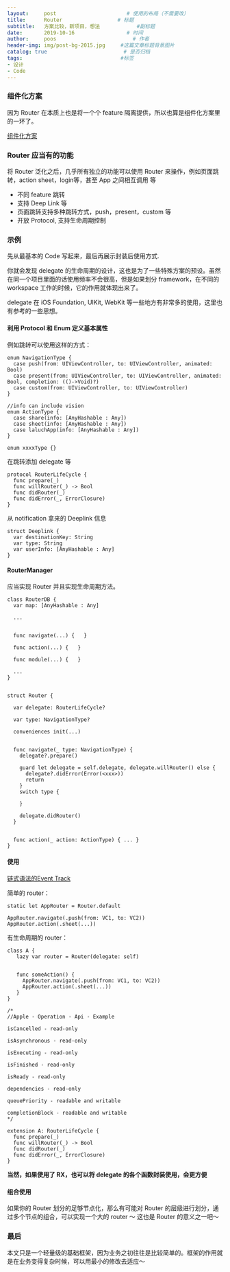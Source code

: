 ```yaml
---
layout:     post                       # 使用的布局（不需要改）
title:      Router                  # 标题
subtitle:   方案比较，新项目，想法            #副标题
date:       2019-10-16                 # 时间
author:     poos                         # 作者
header-img: img/post-bg-2015.jpg     #这篇文章标题背景图片
catalog: true                         # 是否归档
tags:                                #标签
- 设计
- Code
---
```



### 组件化方案

因为 Router 在本质上也是将一个个 feature 隔离提供，所以也算是组件化方案里的一环了。

[组件化方案](https://poos.github.io/2018/10/10/Module/)

### Router 应当有的功能

将 Router 泛化之后，几乎所有独立的功能可以使用 Router 来操作，例如页面跳转，action sheet，login等，甚至 App 之间相互调用 等

- 不同 feature 跳转
- 支持 Deep Link 等
- 页面跳转支持多种跳转方式，push，present，custom 等
- 开放 Protocol, 支持生命周期控制


### 示例

先从最基本的 Code 写起来，最后再展示封装后使用方式.

你就会发现 delegate 的生命周期的设计，这也是为了一些特殊方案的预设。虽然在同一个项目里面的话使用频率不会很高，但是如果划分 framework，在不同的 workspace 工作的时候，它的作用就体现出来了。

delegate 在 iOS Foundation, UIKit, WebKit 等一些地方有非常多的使用，这里也有参考的一些思想。

#### 利用 Protocol 和 Enum 定义基本属性

例如跳转可以使用这样的方式：
```
enum NavigationType {
  case push(from: UIViewController, to: UIViewController, animated: Bool)
  case present(from: UIViewController, to: UIViewController, animated: Bool, completion: (()->Void)?)
  case custom(from: UIViewController, to: UIViewController)
}

//info can include vision
enum ActionType {
  case share(info: [AnyHashable : Any])
  case sheet(info: [AnyHashable : Any])
  case laluchApp(info: [AnyHashable : Any])
}

enum xxxxType {}
```


在跳转添加 delegate 等
```
protocol RouterLifeCycle {
  func prepare(_)
  func willRouter(_) -> Bool
  func didRouter(_)
  func didError(_, ErrorClosure)
}
```


从 notification 拿来的 Deeplink 信息
```
struct Deeplink {
  var destinationKey: String
  var type: String
  var userInfo: [AnyHashable : Any]
}
```

#### RouterManager

应当实现 Router 并且实现生命周期方法。

```
class RouterDB {
  var map: [AnyHashable : Any]

  ...


  func navigate(...) {   }

  func action(...) {   }

  func module(...) {   }

  ...
}


struct Router {

  var delegate: RouterLifeCycle?

  var type: NavigationType?

  conveniences init(...)


  func navigate(_ type: NavigationType) {
    delegate?.prepare()

    guard let delegate = self.delegate, delegate.willRouter() else {
      delegate?.didError(Error(<xxx>))
      return
    }
    switch type {

    }

    delegate.didRouter()
  }


  func action(_ action: ActionType) { ... }
}
```

#### 使用


[链式语法的Event Track](https://poos.github.io/2018/07/17/ProjectEvent/)

简单的 router：

```
static let AppRouter = Router.default

AppRouter.navigate(.push(from: VC1, to: VC2))
AppRouter.action(.sheet(...))
```

有生命周期的 router：

```
class A {
   lazy var router = Router(delegate: self)


   func someAction() {
     AppRouter.navigate(.push(from: VC1, to: VC2))
     AppRouter.action(.sheet(...))
   }
}

/*
//Apple - Operation - Api - Example

isCancelled - read-only

isAsynchronous - read-only

isExecuting - read-only

isFinished - read-only

isReady - read-only

dependencies - read-only

queuePriority - readable and writable

completionBlock - readable and writable
*/

extension A: RouterLifeCycle {
  func prepare(_)
  func willRouter(_) -> Bool
  func didRouter(_)
  func didError(_, ErrorClosure)
}
```

**当然，如果使用了 RX，也可以将 delegate 的各个函数封装使用，会更方便**


#### 组合使用


如果你的 Router 划分的足够节点化，那么有可能对 Router 的层级进行划分，通过多个节点的组合，可以实现一个大的 router ～ 这也是 Router 的意义之一吧～


### 最后

本文只是一个轻量级的基础框架，因为业务之初往往是比较简单的。框架的作用就是在业务变得复杂时候，可以用最小的修改去适应～
